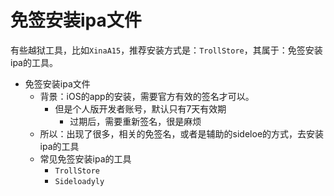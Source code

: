 # 免签安装ipa文件

有些越狱工具，比如`XinaA15`，推荐安装方式是：`TrollStore`，其属于：免签安装ipa的工具。

* 免签安装ipa文件
  * 背景：iOS的app的安装，需要官方有效的签名才可以。
    * 但是个人版开发者账号，默认只有7天有效期
      * 过期后，需要重新签名，很是麻烦
  * 所以：出现了很多，相关的免签名，或者是辅助的sideloe的方式，去安装ipa的工具
  * 常见免签安装ipa的工具
    * `TrollStore`
    * `Sideloadyly`
